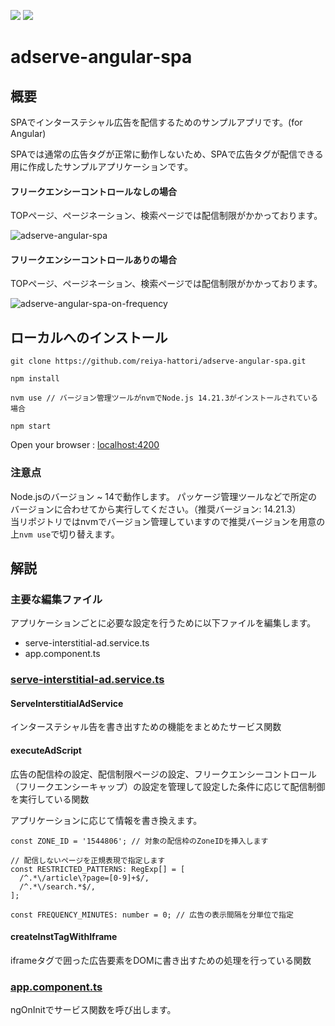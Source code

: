 ![](https://img.shields.io/badge/11.2.14-Angular-DD0031.svg?logo=angular&style=plastic)
![](https://img.shields.io/badge/~14.21.3-Node.js-339933.svg?logo=node.js&style=plastic)
# adserve-angular-spa

## 概要
SPAでインターステシャル広告を配信するためのサンプルアプリです。(for Angular)

SPAでは通常の広告タグが正常に動作しないため、SPAで広告タグが配信できる用に作成したサンプルアプリケーションです。

#### フリークエンシーコントロールなしの場合

TOPページ、ページネーション、検索ページでは配信制限がかかっております。

![adserve-angular-spa](https://github.com/reiya-hattori/adserve-angular-spa/assets/135287492/59b8896c-95ad-4a7c-aded-0d99c4f2d4c8)

#### フリークエンシーコントロールありの場合

TOPページ、ページネーション、検索ページでは配信制限がかかっております。

![adserve-angular-spa-on-frequency](https://github.com/reiya-hattori/adserve-angular-spa/assets/135287492/51331dc0-90e0-4274-bf9b-79b8d0ac1f7a)

## ローカルへのインストール
```
git clone https://github.com/reiya-hattori/adserve-angular-spa.git

npm install

nvm use // バージョン管理ツールがnvmでNode.js 14.21.3がインストールされている場合

npm start
```

Open your browser : [localhost:4200](http://localhost:4200/)

### 注意点
Node.jsのバージョン ~ 14で動作します。
パッケージ管理ツールなどで所定のバージョンに合わせてから実行してください。（推奨バージョン: 14.21.3）\
当リポジトリではnvmでバージョン管理していますので推奨バージョンを用意の上`nvm use`で切り替えます。
## 解説

### 主要な編集ファイル
アプリケーションごとに必要な設定を行うために以下ファイルを編集します。
- serve-interstitial-ad.service.ts
- app.component.ts

### [serve-interstitial-ad.service.ts](./src/app/services/serve-interstitial-ad.service.ts)

#### ServeInterstitialAdService
インターステシャル告を書き出すための機能をまとめたサービス関数

#### executeAdScript
広告の配信枠の設定、配信制限ページの設定、フリークエンシーコントロール（フリークエンシーキャップ）の設定を管理して設定した条件に応じて配信制御を実行している関数

アプリケーションに応じて情報を書き換えます。
```
const ZONE_ID = '1544806'; // 対象の配信枠のZoneIDを挿入します

// 配信しないページを正規表現で指定します
const RESTRICTED_PATTERNS: RegExp[] = [
  /^.*\/article\?page=[0-9]+$/,
  /^.*\/search.*$/,
];

const FREQUENCY_MINUTES: number = 0; // 広告の表示間隔を分単位で指定
```

#### createInstTagWithIframe
iframeタグで囲った広告要素をDOMに書き出すための処理を行っている関数

### [app.component.ts](./src/app/app.component.ts)
ngOnInitでサービス関数を呼び出します。
